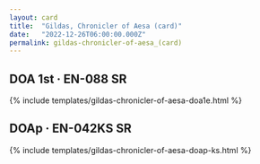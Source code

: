 ```yaml
---
layout: card
title:  "Gildas, Chronicler of Aesa (card)"
date:   "2022-12-26T06:00:00.000Z"
permalink: gildas-chronicler-of-aesa_(card)
---
```


## DOA 1st &middot; EN-088 SR

{% include templates/gildas-chronicler-of-aesa-doa1e.html %}


## DOAp &middot; EN-042KS SR

{% include templates/gildas-chronicler-of-aesa-doap-ks.html %}

